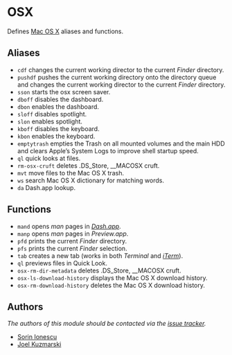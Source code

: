 OSX
===

Defines [Mac OS X][1] aliases and functions.

Aliases
-------

  - `cdf` changes the current working director to the current _Finder_
    directory.
  - `pushdf` pushes the current working directory onto the directory queue and
    changes the current working director to the current _Finder_ directory.
  - `sson` starts the osx screen saver.
  - `dboff` disables the dashboard.
  - `dbon` enables the dashboard.
  - `sloff` disables spotlight.
  - `slon` enables spotlight.
  - `kboff` disables the keyboard.
  - `kbon` enables the keyboard.
  - `emptytrash` empties the Trash on all mounted volumes and the main HDD and clears Apple’s System Logs to improve shell startup speed.
  - `ql` quick looks at files.
  - `rm-osx-cruft` deletes .DS\_Store, \_\_MACOSX cruft.
  - `mvt` move files to the Mac OS X trash.
  - `ws` search Mac OS X dictionary for matching words.
  - `da` Dash.app lookup.

Functions
---------

  - `mand` opens _man_ pages in [_Dash.app_][2].
  - `manp` opens _man_ pages in _Preview.app_.
  - `pfd` prints the current _Finder_ directory.
  - `pfs` prints the current _Finder_ selection.
  - `tab` creates a new tab (works in both _Terminal_ and [_iTerm_][3]).
  - `ql` previews files in Quick Look.
  - `osx-rm-dir-metadata` deletes .DS\_Store, \_\_MACOSX cruft.
  - `osx-ls-download-history` displays the Mac OS X download history.
  - `osx-rm-download-history` deletes the Mac OS X download history.

Authors
-------

*The authors of this module should be contacted via the [issue tracker][4].*

  - [Sorin Ionescu](https://github.com/sorin-ionescu)
  - [Joel Kuzmarski](https://github.com/leoj3n)

[1]: http://www.apple.com/macosx/
[2]: http://kapeli.com/dash
[3]: http://www.iterm2.com/
[4]: https://github.com/leoj3n/prezto/issues

